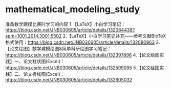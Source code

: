 # mathematical_modeling_study
准备数学建模比赛时学习的内容
1.【LaTeX】小白学习笔记：https://blog.csdn.net/JNB030605/article/details/132064438?spm=1001.2014.3001.5502
2.【LaTeX】小白学习笔记补充——参考文献BibTeX格式使用：https://blog.csdn.net/JNB030605/article/details/132080963
3.【论文绘图】数学建模绘图&简单科研绘图学习笔记：https://blog.csdn.net/JNB030605/article/details/132397896
4.【论文绘图实践】一、论文柱状图(Excel)：https://blog.csdn.net/JNB030605/article/details/132599095
5.【论文绘图实践】二、论文折线图(Excel)：https://blog.csdn.net/JNB030605/article/details/132605032
